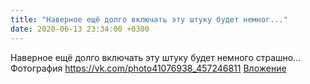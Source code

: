 ```yaml
---
title: "Наверное ещё долго включать эту штуку будет немног..."
date: 2020-06-13 23:34:00 +0300
---
```


Наверное ещё долго включать эту штуку будет немного страшно...
Фотография
<a class="vk-attach" href="https://vk.com/photo41076938_457246811">https://vk.com/photo41076938_457246811</a>
<a class="vk-attach" href="https://vk.com/photo41076938_457246811">Вложение</a>
